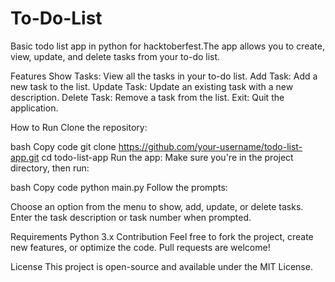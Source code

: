 # To-Do-List
Basic todo list app in python for hacktoberfest.The app allows you to create, view, update, and delete tasks from your to-do list.

Features
Show Tasks: View all the tasks in your to-do list.
Add Task: Add a new task to the list.
Update Task: Update an existing task with a new description.
Delete Task: Remove a task from the list.
Exit: Quit the application.


How to Run
Clone the repository:

bash
Copy code
git clone https://github.com/your-username/todo-list-app.git
cd todo-list-app
Run the app: Make sure you're in the project directory, then run:

bash
Copy code
python main.py
Follow the prompts:

Choose an option from the menu to show, add, update, or delete tasks.
Enter the task description or task number when prompted.

Requirements
Python 3.x
Contribution
Feel free to fork the project, create new features, or optimize the code. Pull requests are welcome!

License
This project is open-source and available under the MIT License.
